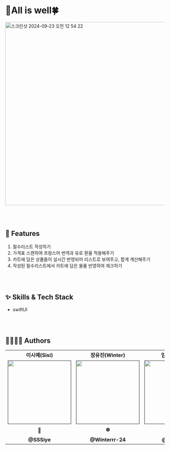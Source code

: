 # 🤞All is well🍀
<img width="576" alt="스크린샷 2024-09-23 오전 12 54 22" src="https://github.com/user-attachments/assets/6e5533b8-6776-4ca3-85d7-0fd5bccef28a">

<br></br>

## 📌 Features
1. 필수리스트 작성하기
2. 가격표 스캔하여 프랑스어 번역과 유로 환율 적용해주기
3. 카트에 담은 상품들이 실시간 반영되어 리스트로 보여주고, 합계 계산해주기
4. 작성된 필수리스트에서 카트에 담은 물품 반영하여 체크하기
  
<br></br>

## :sparkles: Skills & Tech Stack
- swiftUI

  
<br></br>

## 👩‍👩‍👧‍👧 Authors
<table>
  <tbody>
    <tr>
      <td colspan="1" align="center"><b>이시예(Sisi)</b></td>
      <td colspan="1" align="center"><b>장유진(Winter)</b></td>
      <td colspan="1" align="center"><b>임이지(Easy)</b></td>
    </tr>
    <tr>
      <td align="center"><a href=""><img src="https://github.com/DeveloperAcademy-POSTECH/2024-MC2-M17-Kodari/assets/108053426/736e43cc-38d5-4c24-8f23-67408d5e6800" width="200px;" alt=""/><br /><sub><b></b></sub></a></td>
       <td align="center"><a href=""><img src="https://github.com/DeveloperAcademy-POSTECH/2024-MC2-M17-Kodari/assets/108053426/0ff72136-9902-4d10-9db4-3f8acc96b783" width="200px;" alt=""/><br /><sub><b></b></sub></a></td>
      <td align="center"><a href=""><img src="https://github.com/DeveloperAcademy-POSTECH/2024-MC2-M17-Kodari/assets/108053426/80ebff67-a9bb-4493-b544-c312aea2f376" width="200px;" alt=""/><br /><sub><b></b></sub></a></td>
    </tr>
    <tr>
      <td colspan="1" align="center"><b>🦁</b></td>
      <td colspan="1" align="center"><b>❄️</b></td>
      <td colspan="1" align="center"><b>⭐️</b></td>
    </tr>
     <tr>
      <td colspan="1" align="center"><b>@SSSiye</b></td>
      <td colspan="1" align="center"><b>@Winterrr-24</b></td>
      <td colspan="1" align="center"><b>@izzy0426</b></td>
    </tr>
  </tbody>
</table>
<br></br>


